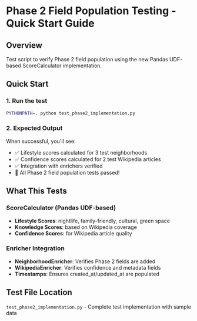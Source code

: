 # Phase 2 Field Population Testing - Quick Start Guide

## Overview
Test script to verify Phase 2 field population using the new Pandas UDF-based ScoreCalculator implementation.

## Quick Start

### 1. Run the test
```bash
PYTHONPATH=. python test_phase2_implementation.py
```

### 2. Expected Output
When successful, you'll see:
- ✅ Lifestyle scores calculated for 3 test neighborhoods
- ✅ Confidence scores calculated for 2 test Wikipedia articles  
- ✅ Integration with enrichers verified
- 🎉 All Phase 2 field population tests passed!

## What This Tests

### ScoreCalculator (Pandas UDF-based)
- **Lifestyle Scores**: nightlife, family-friendly, cultural, green space
- **Knowledge Scores**: based on Wikipedia coverage
- **Confidence Scores**: for Wikipedia article quality

### Enricher Integration
- **NeighborhoodEnricher**: Verifies Phase 2 fields are added
- **WikipediaEnricher**: Verifies confidence and metadata fields
- **Timestamps**: Ensures created_at/updated_at are populated

## Test File Location
`test_phase2_implementation.py` - Complete test implementation with sample data